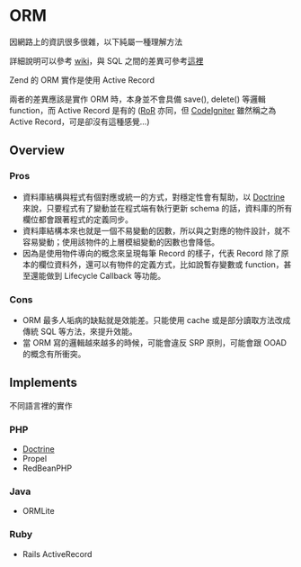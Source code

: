 # ORM

因網路上的資訊很多很雜，以下純屬一種理解方法

詳細說明可以參考 [wiki][]，與 SQL 之間的差異可參考[這裡](http://www.dotblogs.com.tw/code6421/archive/2009/02/10/7100.aspx?fid=60147)

Zend 的 ORM 實作是使用 Active Record

兩者的差異應該是實作 ORM 時，本身並不會具備 save(), delete() 等邏輯 function，而 Active Record 是有的 ([RoR][] 亦同，但 [CodeIgniter][] 雖然稱之為 Active Record，可是卻沒有這種感覺...)

## Overview

### Pros

* 資料庫結構與程式有個對應或統一的方式，對穩定性會有幫助，以 [Doctrine][] 來說，只要程式有了變動並在程式端有執行更新 schema 的話，資料庫的所有欄位都會跟著程式的定義同步。
* 資料庫結構本來也就是一個不易變動的因數，所以與之對應的物件設計，就不容易變動；使用該物件的上層模組變動的因數也會降低。
* 因為是使用物件導向的概念來呈現每筆 Record 的樣子，代表 Record 除了原本的欄位資料外，還可以有物件的定義方式，比如說暫存變數或 function，甚至還能做到 Lifecycle Callback 等功能。

### Cons

* ORM 最多人垢病的缺點就是效能差。只能使用 cache 或是部分讀取方法改成傳統 SQL 等方法，來提升效能。
* 當 ORM 寫的邏輯越來越多的時候，可能會違反 SRP 原則，可能會跟 OOAD 的概念有所衝突。

## Implements

不同語言裡的實作

### PHP

* [Doctrine][]
* Propel
* RedBeanPHP

### Java

* ORMLite

### Ruby

* Rails ActiveRecord

[wiki]: https://zh.wikipedia.org/wiki/%E5%AF%B9%E8%B1%A1%E5%85%B3%E7%B3%BB%E6%98%A0%E5%B0%84
[RoR]: http://ihower.tw/rails3/activerecord.html
[CodeIgniter]: http://www.codeigniter.org.tw/user_guide/database/active_record.html
[Doctrine]: http://www.doctrine-project.org/
